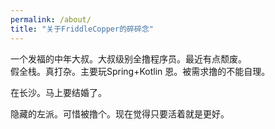 ```yaml
---
permalink: /about/
title: "关于FriddleCopper的碎碎念"
---
```


一个发福的中年大叔。大叔级别全撸程序员。最近有点颓废。         
假全栈。真打杂。主要玩Spring+Kotlin
恩。被需求撸的不能自理。

在长沙。马上要结婚了。

隐藏的左派。可惜被撸个。现在觉得只要活着就是更好。
